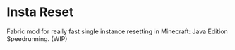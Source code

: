 # Insta Reset
Fabric mod for really fast single instance resetting in Minecraft: Java Edition Speedrunning. (WIP)